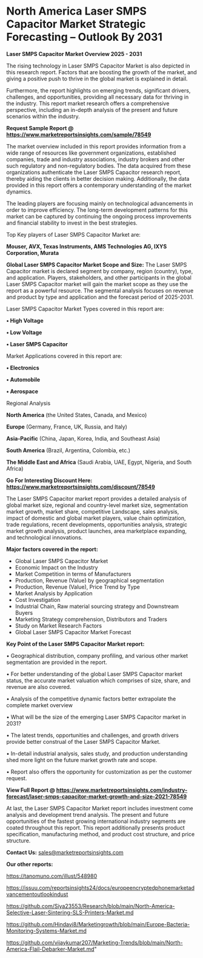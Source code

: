 # North America Laser SMPS Capacitor Market Strategic Forecasting – Outlook By 2031

<Strong> Laser SMPS Capacitor Market Overview 2025 - 2031</strong>

The rising technology in Laser SMPS Capacitor Market is also depicted in this research report. Factors that are boosting the growth of the market, and giving a positive push to thrive in the global market is explained in detail.

Furthermore, the report highlights on emerging trends, significant drivers, challenges, and opportunities, providing all necessary data for thriving in the industry. This report market research offers a comprehensive perspective, including an in-depth analysis of the present and future scenarios within the industry.

<strong>Request Sample Report @ <a href=https://www.marketreportsinsights.com/sample/78549>https://www.marketreportsinsights.com/sample/78549</a></strong>

The market overview included in this report provides information from a wide range of resources like government organizations, established companies, trade and industry associations, industry brokers and other such regulatory and non-regulatory bodies. The data acquired from these organizations authenticate the Laser SMPS Capacitor research report, thereby aiding the clients in better decision making. Additionally, the data provided in this report offers a contemporary understanding of the market dynamics.

The leading players are focusing mainly on technological advancements in order to improve efficiency. The long-term development patterns for this market can be captured by continuing the ongoing process improvements and financial stability to invest in the best strategies.

Top Key players of Laser SMPS Capacitor Market are:

<strong>Mouser, AVX, Texas Instruments, AMS Technologies AG, IXYS Corporation, Murata</strong>

<strong><b>Global Laser SMPS Capacitor Market Scope and Size:</b></strong>
The Laser SMPS Capacitor market is declared segment by company, region (country), type, and application. Players, stakeholders, and other participants in the global Laser SMPS Capacitor market will gain the market scope as they use the report as a powerful resource. The segmental analysis focuses on revenue and product by type and application and the forecast period of 2025-2031.

Laser SMPS Capacitor Market Types covered in this report are:

<strong>• High Voltage

• Low Voltage

• Laser SMPS Capacitor</strong>

Market Applications covered in this report are:

<strong>• Electronics

• Automobile

• Aerospace</strong> 

Regional Analysis

<strong>North America</strong> (the United States, Canada, and Mexico)

<strong>Europe</strong> (Germany, France, UK, Russia, and Italy)

<strong>Asia-Pacific</strong> (China, Japan, Korea, India, and Southeast Asia)

<strong>South America</strong> (Brazil, Argentina, Colombia, etc.)

<strong>The Middle East and Africa</strong> (Saudi Arabia, UAE, Egypt, Nigeria, and South Africa)

<strong>Go For Interesting Discount Here: <a href=https://www.marketreportsinsights.com/discount/78549>https://www.marketreportsinsights.com/discount/78549</a></strong>

The Laser SMPS Capacitor market report provides a detailed analysis of global market size, regional and country-level market size, segmentation market growth, market share, competitive Landscape, sales analysis, impact of domestic and global market players, value chain optimization, trade regulations, recent developments, opportunities analysis, strategic market growth analysis, product launches, area marketplace expanding, and technological innovations.

<strong><b>Major factors covered in the report:</b></strong>
<ul>
  <li>Global Laser SMPS Capacitor Market </li>
  <li>Economic Impact on the Industry</li>
  <li>Market Competition in terms of Manufacturers</li>
  <li>Production, Revenue (Value) by geographical segmentation</li>
  <li>Production, Revenue (Value), Price Trend by Type</li>
  <li>Market Analysis by Application</li>
  <li>Cost Investigation</li>
  <li>Industrial Chain, Raw material sourcing strategy and Downstream Buyers</li>
  <li>Marketing Strategy comprehension, Distributors and Traders</li>
  <li>Study on Market Research Factors</li>
  <li>Global Laser SMPS Capacitor Market Forecast</li>
</ul>

<strong><b>Key Point of the Laser SMPS Capacitor Market report:</b></strong>

• Geographical distribution, company profiling, and various other market segmentation are provided in the report.

• For better understanding of the global Laser SMPS Capacitor market status, the accurate market valuation which comprises of size, share, and revenue are also covered.

• Analysis of the competitive dynamic factors better extrapolate the complete market overview

• What will be the size of the emerging Laser SMPS Capacitor market in 2031?

• The latest trends, opportunities and challenges, and growth drivers provide better construal of the Laser SMPS Capacitor Market.

• In-detail industrial analysis, sales study, and production understanding shed more light on the future market growth rate and scope.

• Report also offers the opportunity for customization as per the customer request.

<strong><b>View Full Report @ <a href=https://www.marketreportsinsights.com/industry-forecast/laser-smps-capacitor-market-growth-and-size-2021-78549>https://www.marketreportsinsights.com/industry-forecast/laser-smps-capacitor-market-growth-and-size-2021-78549</a></b></strong>


At last, the Laser SMPS Capacitor Market report includes investment come analysis and development trend analysis. The present and future opportunities of the fastest growing international industry segments are coated throughout this report. This report additionally presents product specification, manufacturing method, and product cost structure, and price structure.

<strong>Contact Us:</strong>
sales@marketreportsinsights.com

<strong>Our other reports:</strong>

<a href=https://tanomuno.com/illust/548980>https://tanomuno.com/illust/548980</a>

<a href=https://issuu.com/reportsinsights24/docs/europeencryptedphonemarketadvancementoutlookindust>https://issuu.com/reportsinsights24/docs/europeencryptedphonemarketadvancementoutlookindust</a>

<a href=https://github.com/Siya23553/Research/blob/main/North-America-Selective-Laser-Sintering-SLS-Printers-Market.md>https://github.com/Siya23553/Research/blob/main/North-America-Selective-Laser-Sintering-SLS-Printers-Market.md</a>

<a href=https://github.com/Hindavi8/Marketingrowth/blob/main/Europe-Bacteria-Monitoring-Systems-Market.md>https://github.com/Hindavi8/Marketingrowth/blob/main/Europe-Bacteria-Monitoring-Systems-Market.md</a>

<a href=https://github.com/vijaykumar207/Marketing-Trends/blob/main/North-America-Flail-Debarker-Market.md>https://github.com/vijaykumar207/Marketing-Trends/blob/main/North-America-Flail-Debarker-Market.md</a>"
